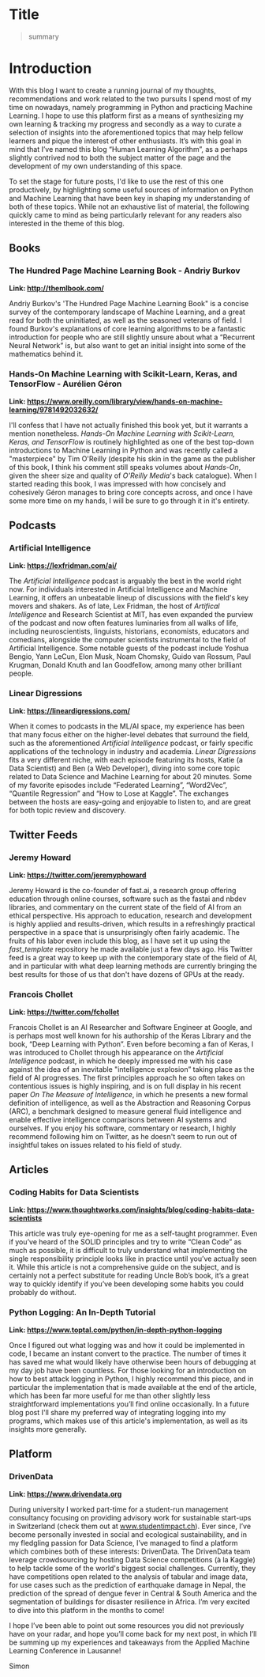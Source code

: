 
# Title
> summary


# Introduction

With this blog I want to create a running journal of my thoughts, recommendations and work related to the two pursuits I spend most of my time on nowadays, namely programming in Python and practicing Machine Learning. I hope to use this platform first as a means of synthesizing my own learning & tracking my progress and secondly as a way to curate a selection of insights into the aforementioned topics that may help fellow learners and pique the interest of other enthusiasts. It’s with this goal in mind that I’ve named this blog “Human Learning Algorithm”, as a perhaps slightly contrived nod to both the subject matter of the page and the development of my own understanding of this space.

To set the stage for future posts, I'd like to use the rest of this one productively, by highlighting some useful sources of information on Python and Machine Learning that have been key in shaping my understanding of both of these topics. While not an exhaustive list of material, the following quickly came to mind as being particularly relevant for any readers also interested in the theme of this blog.

## Books
### The Hundred Page Machine Learning Book - Andriy Burkov

**Link: http://themlbook.com/**

Andriy Burkov's 'The Hundred Page Machine Learning Book" is a concise survey of the contemporary landscape of Machine Learning, and a great read for both the uninitiated, as well as the seasoned veterans of field. I found Burkov's explanations of core learning algorithms to be a fantastic introduction for people who are still slightly unsure about what a “Recurrent Neural Network” is, but also want to get an initial insight into some of the mathematics behind it.


### Hands-On Machine Learning with Scikit-Learn, Keras, and TensorFlow - Aurélien Géron
**Link: https://www.oreilly.com/library/view/hands-on-machine-learning/9781492032632/**

I'll confess that I have not actually finished this book yet, but it warrants a mention nonetheless. *Hands-On Machine Learning with Scikit-Learn, Keras, and TensorFlow* is routinely highlighted as one of the best top-down introductions to Machine Learning in Python and was recently called a "masterpiece" by Tim O'Reilly (despite his skin in the game as the publisher of this book, I think his comment still speaks volumes about *Hands-On*, given the sheer size  and quality of *O'Reilly Media*'s back catalogue). When I started reading this book, I was impressed with how concisely and cohesively Géron manages to bring core concepts across, and once I have some more time on my hands, I will be sure to go through it in it's entirety.

## Podcasts
### Artificial Intelligence
**Link: https://lexfridman.com/ai/**

The *Artificial Intelligence* podcast is arguably the best in the world right now. For individuals interested in Artificial Intelligence and Machine Learning, it offers an unbeatable lineup of discussions with the field's key movers and shakers. As of late, Lex Fridman, the host of *Artifical Intelligence* and Research Scientist at MIT, has even expanded the purview of the podcast and now often features luminaries from all walks of life, including neuroscientists, linguists, historians, economists, educators and comedians, alongside the computer scientists instrumental to the field of Artificial Intelligence. Some notable guests of the podcast include Yoshua Bengio, Yann LeCun, Elon Musk, Noam Chomsky, Guido van Rossum, Paul Krugman, Donald Knuth and Ian Goodfellow, among many other brilliant people.

### Linear Digressions 
**Link: https://lineardigressions.com/**

When it comes to podcasts in the ML/AI space, my experience has been that many focus either on the higher-level debates that surround the field, such as the aforementioned *Artificial Intelligence* podcast, or fairly specific applications of the technology in industry and academia. *Linear Digressions* fits a very different niche, with each episode featuring its hosts, Katie (a Data Scientist) and Ben (a Web Developer),  diving into some core topic related to Data Science and Machine Learning for about 20 minutes. Some of my favorite episodes include  “Federated Learning”, “Word2Vec”, “Quantile Regression” and “How to Lose at Kaggle”. The exchanges between the hosts are easy-going and enjoyable to listen to, and are great for both topic review and discovery.

## Twitter Feeds
### Jeremy Howard
**Link: https://twitter.com/jeremyphoward**

Jeremy Howard is the co-founder of fast.ai, a research group offering education through online courses, software such as the fastai and nbdev libraries, and commentary on the current state of the field of AI from an ethical perspective. His approach to education, research and development is highly applied and results-driven, which results in a refreshingly practical perspective in a space that is unsurprisingly often fairly academic.  The fruits of his labor even include this blog, as I have set it up using the *fast_template* repository he made available just a few days ago. His Twitter feed is a great way to keep up with the contemporary state of the field of AI, and in particular with what deep learning methods are currently bringing the best results for those of us that don't have dozens of GPUs at the ready.

### Francois Chollet
**Link: https://twitter.com/fchollet**

Francois Chollet is an AI Researcher and Software Engineer at Google, and is perhaps most well known for his authorship of the Keras Library and the book, “Deep Learning with Python”. Even before becoming a fan of Keras, I was introduced to Chollet through his appearance on the *Artificial Intelligence* podcast, in which he deeply impressed me with his case against the idea of an inevitable "intelligence explosion” taking place as the field of AI progresses. The first principles approach he so often takes on contentious issues is highly inspiring, and is on full display in his recent paper *On The Measure of Intelligence*, in which he presents a new formal definition of intelligence, as well as the Abstraction and Reasoning Corpus (ARC), a benchmark designed to measure general fluid intelligence and enable effective intelligence comparisons between AI systems and ourselves. If you enjoy his software, commentary or research, I highly recommend following him on Twitter, as he doesn't seem to run out of insightful takes on issues related to his field of study.

## Articles
### Coding Habits for Data Scientists
**Link: https://www.thoughtworks.com/insights/blog/coding-habits-data-scientists**

This article was truly eye-opening for me as a self-taught programmer. Even if you’ve heard of the SOLID principles and try to write “Clean Code” as much as possible, it is difficult to truly understand what implementing the single responsibility principle looks like in practice until you’ve actually seen it. While this article is not a comprehensive guide on the subject, and is certainly not a perfect substitute for reading Uncle Bob’s book, it’s a great way to quickly identify if you’ve been developing some habits you could probably do without. 

### Python Logging: An In-Depth Tutorial
**Link: https://www.toptal.com/python/in-depth-python-logging**

Once I figured out what logging was and how it could be implemented in code, I became an instant convert to the practice. The number of times it has saved me what would likely have otherwise been hours of debugging at my day job have been countless. For those looking for an introduction on how to best attack logging in Python, I highly recommend this piece, and in particular the implementation that is made available at the end of the article, which has been far more useful for me than other slightly less straightforward implementations you’ll find online occasionally. In a future blog post I'll share my preferred way of integrating logging into my programs, which makes use of this article's implementation, as well as its insights more generally.

## Platform

### DrivenData
**Link: https://www.drivendata.org**

During university I worked part-time for a student-run management consultancy focusing on providing advisory work for sustainable start-ups in Switzerland (check them out at www.studentimpact.ch). Ever since, I’ve become personally invested in social and ecological sustainability, and in my fledgling passion for Data Science, I’ve managed to find a platform which combines both of these interests: DrivenData. The DrivenData team leverage crowdsourcing by hosting Data Science competitions (à la Kaggle) to help tackle some of the world's biggest social challenges. Currently, they have competitions open related to the analysis of tabular and image data, for use cases such as the prediction of earthquake damage in Nepal, the prediction of the spread of dengue fever in Central & South America and the segmentation of buildings for disaster resilience in Africa. I’m very excited to dive into this platform in the months to come!

I hope I’ve been able to point out some resources you did not previously have on your radar, and hope you’ll come back for my next post, in which I’ll be summing up my experiences and takeaways from the Applied Machine Learning Conference in Lausanne!

Simon
